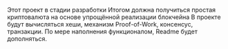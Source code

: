 Этот проект в стадии разработки
Итогом должна получиться простая криптовалюта на основе упрощённой реализации блокчейна
В проекте будут вычисляться хеши, механизм Proof-of-Work, консенсус, транзакции.
По мере наполнения функционалом, Readme будет дополняться.
